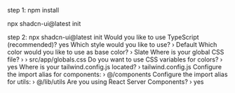 step 1: npm install

npx shadcn-ui@latest init

step 2: npx shadcn-ui@latest init
      Would you like to use TypeScript (recommended)? yes
      Which style would you like to use? › Default
      Which color would you like to use as base color? › Slate
      Where is your global CSS file? › › src/app/globals.css
      Do you want to use CSS variables for colors? › yes
      Where is your tailwind.config.js located? › tailwind.config.js
      Configure the import alias for components: › @/components
      Configure the import alias for utils: › @/lib/utils
      Are you using React Server Components? › yes
